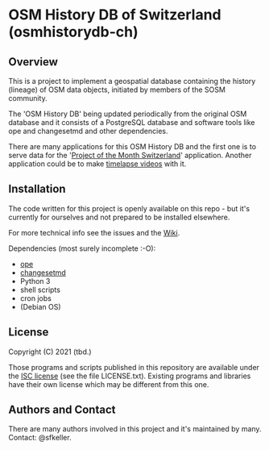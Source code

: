 # OSM History DB of Switzerland (osmhistorydb-ch)

## Overview
This is a project to implement a geospatial database containing the history (lineage) of OSM data objects, initiated by members of the SOSM community. 

The 'OSM History DB' being updated periodically from the original OSM database and it consists of a PostgreSQL database and software tools like ope and changesetmd and other dependencies.

There are many applications for this OSM History DB and the first one is to serve data for the '[Project of the Month Switzerland](https://wiki.openstreetmap.org/wiki/DE:Project_of_the_month_Switzerland)' application. Another application could be to make [timelapse videos](https://wiki.openstreetmap.org/wiki/Timelapse_videos) with it.


## Installation

The code written for this project is openly available on this repo - but it's currently for ourselves and not prepared to be installed elsewhere.  

For more technical info see the issues and the [Wiki](https://github.com/sosm/osmhistorydb-ch/wiki).

Dependencies (most surely incomplete :-O):
- [ope](https://github.com/osmcode/osm-postgresql-experiments/blob/master/README.md)
- [changesetmd](https://github.com/ToeBee/ChangesetMD)
- Python 3
- shell scripts 
- cron jobs
- (Debian OS)


## License

Copyright (C) 2021 (tbd.)

Those programs and scripts published in this repository are available under the [ISC license](https://en.wikipedia.org/wiki/ISC_license) (see the file LICENSE.txt). 
Existing programs and libraries have their own license which may be different from this one.


## Authors and Contact

There are many authors involved in this project and it's maintained by many. Contact: @sfkeller.
